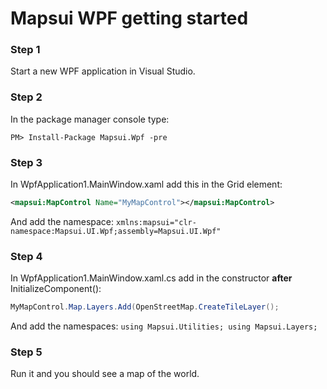 
# Mapsui WPF getting started

### Step 1
Start a new WPF application in Visual Studio.

### Step 2
In the package manager console type:
```console
PM> Install-Package Mapsui.Wpf -pre
```

### Step 3
In WpfApplication1.MainWindow.xaml add this in the Grid element:
```xml
<mapsui:MapControl Name="MyMapControl"></mapsui:MapControl>
```
And add the namespace: ```xmlns:mapsui="clr-namespace:Mapsui.UI.Wpf;assembly=Mapsui.UI.Wpf"```

### Step 4
In WpfApplication1.MainWindow.xaml.cs add in the constructor **after** InitializeComponent():
```csharp
MyMapControl.Map.Layers.Add(OpenStreetMap.CreateTileLayer();
```
And add the namespaces: ```using Mapsui.Utilities; using Mapsui.Layers; ```

### Step 5
Run it and you should see a map of the world.
